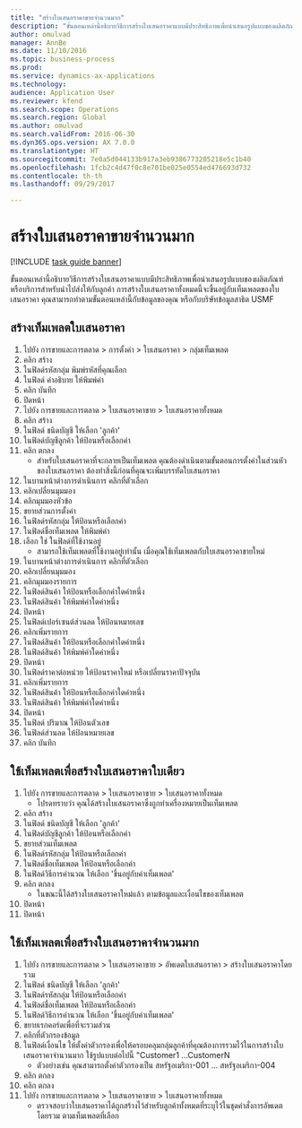 ```yaml
--- 
title: "สร้างใบเสนอราคาขายจำนวนมาก"
description: "ขั้นตอนเหล่านี้อธิบายวิธีการสร้างใบเสนอราคาแบบมีประสิทธิภาพเพื่อนำเสนอรูปแบบของผลิตภัณฑ์หรือบริการสำหรับนำไปส่งให้กับลูกค้า "
author: omulvad
manager: AnnBe
ms.date: 11/10/2016
ms.topic: business-process
ms.prod: 
ms.service: dynamics-ax-applications
ms.technology: 
audience: Application User
ms.reviewer: kfend
ms.search.scope: Operations
ms.search.region: Global
ms.author: omulvad
ms.search.validFrom: 2016-06-30
ms.dyn365.ops.version: AX 7.0.0
ms.translationtype: HT
ms.sourcegitcommit: 7e0a5d044133b917a3eb9386773205218e5c1b40
ms.openlocfilehash: 1fcb2c4d47f0c8e701be025e0554ed476693d732
ms.contentlocale: th-th
ms.lasthandoff: 09/29/2017

---
```

# <a name="mass-create-sales-quotations"></a>สร้างใบเสนอราคาขายจำนวนมาก

[!INCLUDE [task guide banner](../../includes/task-guide-banner.md)]

ขั้นตอนเหล่านี้อธิบายวิธีการสร้างใบเสนอราคาแบบมีประสิทธิภาพเพื่อนำเสนอรูปแบบของผลิตภัณฑ์หรือบริการสำหรับนำไปส่งให้กับลูกค้า  การสร้างใบเสนอราคาทั้งหมดนี้จะขึ้นอยู่กับเท็มเพลตของใบเสนอราคา  คุณสามารถทำตามขั้นตอนเหล่านี้กับข้อมูลของคุณ หรือกับบริษัทข้อมูลสาธิต USMF


## <a name="create-a-quotation-template"></a>สร้างเท็มเพลตใบเสนอราคา
1. ไปยัง การขายและการตลาด > การตั้งค่า > ใบเสนอราคา > กลุ่มเท็มเพลต
2. คลิก สร้าง
3. ในฟิลด์รหัสกลุ่ม พิมพ์รหัสที่คุณเลือก
4. ในฟิลด์ คำอธิบาย ให้พิมพ์ค่า
5. คลิก บันทึก
6. ปิดหน้า
7. ไปยัง การขายและการตลาด > ใบเสนอราคาขาย > ใบเสนอราคาทั้งหมด
8. คลิก สร้าง
9. ในฟิลด์ ชนิดบัญชี ให้เลือก 'ลูกค้า'
10. ในฟิลด์บัญชีลูกค้า ให้ป้อนหรือเลือกค่า
11. คลิก ตกลง
    * สำหรับใบเสนอราคาที่จะกลายเป็นเท็มเพลต คุณต้องดำเนินตามขั้นตอนการตั้งค่าในส่วนหัวของใบเสนอราคา  ต้องทำสิ่งนี้ก่อนที่คุณจะเพิ่มบรรทัดใบเสนอราคา   
12. ในบานหน้าต่างการดำเนินการ คลิกที่ตัวเลือก
13. คลิกเปลี่ยนมุมมอง
14. คลิกมุมมองหัวข้อ 
15. ขยายส่วนการตั้งค่า
16. ในฟิลด์รหัสกลุ่ม ให้ป้อนหรือเลือกค่า
17. ในฟิลด์ชื่อเท็มเพลต ให้พิมพ์ค่า
18. เลือก ใช่ ในฟิลด์ที่ใช้งานอยู่
    * สามารถใช้เท็มเพลตที่ใช้งานอยู่เท่านั้น เมื่อคุณใช้เท็มเพลตกับใบเสนอราคาขายใหม่  
19. ในบานหน้าต่างการดำเนินการ คลิกที่ตัวเลือก
20. คลิกเปลี่ยนมุมมอง
21. คลิกมุมมองรายการ
22. ในฟิลด์สินค้า ให้ป้อนหรือเลือกค่าใดค่าหนึ่ง
23. ในฟิลด์สินค้า ให้พิมพ์ค่าใดค่าหนึ่ง
24. ปิดหน้า
25. ในฟิลด์เปอร์เซนต์ส่วนลด ให้ป้อนหมายเลข
26. คลิกเพิ่มรายการ
27. ในฟิลด์สินค้า ให้ป้อนหรือเลือกค่าใดค่าหนึ่ง
28. ในฟิลด์สินค้า ให้พิมพ์ค่าใดค่าหนึ่ง
29. ปิดหน้า
30. ในฟิลด์ราคาต่อหน่วย ให้ป้อนราคาใหม่ หรือเปลี่ยนราคาปัจจุบัน
31. คลิกเพิ่มรายการ
32. ในฟิลด์สินค้า ให้ป้อนหรือเลือกค่าใดค่าหนึ่ง
33. ในฟิลด์สินค้า ให้พิมพ์ค่าใดค่าหนึ่ง
34. ปิดหน้า
35. ในฟิลด์ ปริมาณ ให้ป้อนตัวเลข
36. ในฟิลด์ส่วนลด ให้ป้อนหมายเลข
37. คลิก บันทึก

## <a name="apply-the-template-to-create-a-single-quotation"></a>ใช้เท็มเพลตเพื่อสร้างใบเสนอราคาใบเดียว
1. ไปยัง การขายและการตลาด > ใบเสนอราคาขาย > ใบเสนอราคาทั้งหมด
    * โปรดทราบว่า คุณได้สร้างใบเสนอราคาซึ่งถูกทำเครื่องหมายเป็นเท็มเพลต  
2. คลิก สร้าง
3. ในฟิลด์ ชนิดบัญชี ให้เลือก 'ลูกค้า'
4. ในฟิลด์บัญชีลูกค้า ให้ป้อนหรือเลือกค่า
5. ขยายส่วนเท็มเพลต
6. ในฟิลด์รหัสกลุ่ม ให้ป้อนหรือเลือกค่า
7. ในฟิลด์ชื่อเท็มเพลต ให้ป้อนหรือเลือกค่า
8. ในฟิลด์วิธีการคำนวณ ให้เลือก 'ขึ้นอยู่กับค่าเท็มเพลต'
9. คลิก ตกลง
    * ในขณะนี้ได้สร้างใบเสนอราคาใหม่แล้ว ตามข้อมูลและเงื่อนไขของเท็มเพลต  
10. ปิดหน้า
11. ปิดหน้า

## <a name="apply-the-template-to-mass-create-quotations"></a>ใช้เท็มเพลตเพื่อสร้างใบเสนอราคาจำนวนมาก
1. ไปยัง การขายและการตลาด > ใบเสนอราคาขาย > อัพเดตใบเสนอราคา > สร้างใบเสนอราคาโดยรวม
2. ในฟิลด์ ชนิดบัญชี ให้เลือก 'ลูกค้า'
3. ในฟิลด์รหัสกลุ่ม ให้ป้อนหรือเลือกค่า
4. ในฟิลด์ชื่อเท็มเพลต ให้ป้อนหรือเลือกค่า
5. ในฟิลด์วิธีการคำนวณ ให้เลือก 'ขึ้นอยู่กับค่าเท็มเพลต'
6. ขยายเรกคอร์ดเพื่อที่จะรวมส่วน
7. คลิกที่ตัวกรองข้อมูล
8. ในฟิลด์เงื่อนไข ให้ตั้งค่าตัวกรองเพื่อให้ครอบคลุมกลุ่มลูกค้าที่คุณต้องการรวมไว้ในการสร้างใบเสนอราคาจำนวนมาก  ใช้รูปแบบต่อไปนี้ "Customer1 ...CustomerN
    * ตัวอย่างเช่น คุณสามารถตั้งค่าตัวกรองเป็น สหรัฐอเมริกา-001 ... สหรัฐอเมริกา-004  
9. คลิก ตกลง
10. คลิก ตกลง
11. ไปยัง การขายและการตลาด > ใบเสนอราคาขาย > ใบเสนอราคาทั้งหมด
    * ตรวจสอบว่าใบเสนอราคาได้ถูกสร้างไว้สำหรับลูกค้าทั้งหมดที่ระบุไว้ในชุดคำสั่งการอัพเดตโดยรวม ตามเท็มเพลตที่เลือก  


